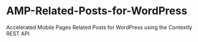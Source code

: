 # AMP-Related-Posts-for-WordPress
Accelerated Mobile Pages Related Posts for WordPress using the Contextly REST API

